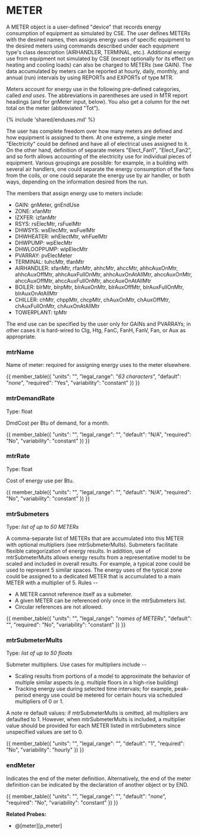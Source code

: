 # METER

A METER object is a user-defined "device" that records energy consumption of equipment as simulated by CSE. The user defines METERs with the desired names, then assigns energy uses of specific equipment to the desired meters using commands described under each equipment type's class description (AIRHANDLER, TERMINAL, etc.). Additional energy use from equipment not simulated by CSE (except optionally for its effect on heating and cooling loads) can also be charged to METERs (see GAIN). The data accumulated by meters can be reported at hourly, daily, monthly, and annual (run) intervals by using REPORTs and EXPORTs of type MTR.

Meters account for energy use in the following pre-defined categories, called *end uses*. The abbreviations in parentheses are used in MTR report headings (and for gnMeter input, below). You also get a column for the net total on the meter (abbreviated "Tot").

{% include 'shared/enduses.md' %}

The user has complete freedom over how many meters are defined and how equipment is assigned to them. At one extreme, a single meter "Electricity" could be defined and have all of electrical uses assigned to it. On the other hand, definition of separate meters "Elect\_Fan1", "Elect\_Fan2", and so forth allows accounting of the electricity use for individual pieces of equipment. Various groupings are possible: for example, in a building with several air handlers, one could separate the energy consumption of the fans from the coils, or one could separate the energy use by air handler, or both ways, depending on the information desired from the run.

The members that assign energy use to meters include:

-   GAIN: gnMeter, gnEndUse
-   ZONE: xfanMtr
-   IZXFER: izfanMtr
-   RSYS: rsElecMtr, rsFuelMtr
-   DHWSYS: wsElecMtr, wsFuelMtr
-   DHWHEATER: whElectMtr, whFuelMtr
-   DHWPUMP: wpElecMtr
-   DHWLOOPPUMP: wlpElecMtr
-   PVARRAY: pvElecMeter
-   TERMINAL: tuhcMtr, tfanMtr
-   AIRHANDLER: sfanMtr, rfanMtr, ahhcMtr, ahccMtr, ahhcAuxOnMtr, ahhcAuxOffMtr, ahhcAuxFullOnMtr, ahhcAuxOnAtAllMtr, ahccAuxOnMtr, ahccAuxOffMtr, ahccAuxFullOnMtr, ahccAuxOnAtAllMtr
-   BOILER: blrMtr, blrpMtr, blrAuxOnMtr, blrAuxOffMtr, blrAuxFullOnMtr, blrAuxOnAtAllMtr
-   CHILLER: chMtr, chppMtr, chcpMtr, chAuxOnMtr, chAuxOffMtr, chAuxFullOnMtr, chAuxOnAtAllMtr
-   TOWERPLANT: tpMtr

The end use can be specified by the user only for GAINs and PVARRAYs; in other cases it is hard-wired to Clg, Htg, FanC, FanH, FanV, Fan, or Aux as appropriate.

### mtrName

Name of meter: required for assigning energy uses to the meter elsewhere.

{{
  member_table({
    "units": "",
    "legal_range": "*63 characters*", 
    "default": "*none*",
    "required": "Yes",
    "variability": "constant" 
  })
}}

### mtrDemandRate

Type: float

DmdCost per Btu of demand, for a month.

{{
  member_table({
    "units": "",
    "legal_range": "", 
    "default": "N/A",
    "required": "No",
    "variability": "constant" 
  })
}}

### mtrRate

Type: float

Cost of energy use per Btu.

{{
  member_table({
    "units": "",
    "legal_range": "", 
    "default": "N/A",
    "required": "No",
    "variability": "constant" 
  })
}}

### mtrSubmeters

Type: *list of up to 50 METERs*

A comma-separate list of METERs that are accumulated into this METER with optional multipliers (see mtrSubmeterMults).  Submeters facilitate flexible categorization of energy results.  In addition, use of mtrSubmeterMults allows energy results from a representative model to be scaled and included in overall results.  For example, a typical zone could be used to represent 5 similar spaces.  The energy uses of the typical zone could be assigned to a dedicated METER that is accumulated to a main METER with a multiplier of 5.  Rules --

-  A METER cannot reference itself as a submeter.
-  A given METER can be referenced only once in the mtrSubmeters list.
-  Circular references are not allowed.

{{
  member_table({
    "units": "",
    "legal_range": "*names of METERs*", 
    "default": "",
    "required": "No",
    "variability": "constant" 
  })
}}

### mtrSubmeterMults

Type: *list of up to 50 floats*

Submeter multipliers. Use cases for multipliers include --

- Scaling results from portions of a model to approximate the behavior of multiple similar aspects (e.g. multiple floors in a high-rise building)
- Tracking energy use during selected time intervals; for example, peak-period energy use could be metered for certain hours via scheduled multipliers of 0 or 1.

A note re default values: if mtrSubmeterMults is omitted, all multipliers are defaulted to 1.  However, when mtrSubmeterMults is included, a multiplier value should be provided for each METER listed in mtrSubmeters since unspecified values are set to 0.

{{
  member_table({
    "units": "",
    "legal_range": "", 
    "default": "1",
    "required": "No",
    "variability": "hourly" 
  })
}}

### endMeter

Indicates the end of the meter definition. Alternatively, the end of the meter definition can be indicated by the declaration of another object or by END.

{{
  member_table({
    "units": "",
    "legal_range": "", 
    "default": "*none*",
    "required": "No",
    "variability": "constant" 
  })
}}

**Related Probes:**

- @[meter][p_meter]
